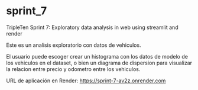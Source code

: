 # sprint_7
TripleTen Sprint 7: Exploratory data analysis in web using streamlit and render

Este es un analisis exploratorio con datos de vehiculos.

El usuario puede escoger crear un histograma con los datos de modelo de los vehiculos en el dataset, o bien un diagrama de dispersion para visualizar la relacion entre precio y odometro entre los vehiculos.

URL de aplicación en Render: https://sprint-7-av2z.onrender.com